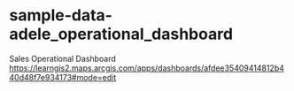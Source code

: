 # sample-data-adele_operational_dashboard
Sales Operational Dashboard 
https://learngis2.maps.arcgis.com/apps/dashboards/afdee35409414812b440d48f7e934173#mode=edit
